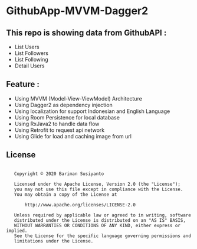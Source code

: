 # GithubApp-MVVM-Dagger2

## This repo is showing data from GithubAPI :
- List Users
- List Followers
- List Following
- Detail Users

## Feature :
- Using MVVM (Model-View-ViewModel) Architecture
- Using Dagger2 as dependency injection
- Using localization for support Indonesian and English Language
- Using Room Persistence for local database
- Using RxJava2 to handle data flow
- Using Retrofit to request api network
- Using Glide for load and caching image from url

## License 
```

   Copyright © 2020 Bariman Susiyanto

   Licensed under the Apache License, Version 2.0 (the "License");
   you may not use this file except in compliance with the License.
   You may obtain a copy of the License at

       http://www.apache.org/licenses/LICENSE-2.0

   Unless required by applicable law or agreed to in writing, software
   distributed under the License is distributed on an "AS IS" BASIS,
   WITHOUT WARRANTIES OR CONDITIONS OF ANY KIND, either express or implied.
   See the License for the specific language governing permissions and
   limitations under the License.

``` 
